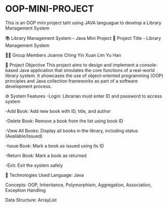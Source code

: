 # OOP-MINI-PROJECT
This is an OOP mini project taht using JAVA languague to develop a Library Management System

📚 Library Management System – Java Mini Project
🧾 Project Title - Library Management System

👩‍💻 Group Members
Joanne Ching Yin Xuan
Lim Yu Han 

🎯 Project Objective
This project aims to design and implement a console-based Java application that simulates the core functions of a real-world library system. It showcases the use of object-oriented programming (OOP) principles and Java collection frameworks as part of a software development process.

⚙️ System Features
-Login: Librarian must enter ID and password to access system

-Add Book: Add new book with ID, title, and author

-Delete Book: Remove a book from the list using book ID

-View All Books: Display all books in the library, including status (Available/Issued)

-Issue Book: Mark a book as issued using its ID

-Return Book: Mark a book as returned

-Exit: Exit the system safely

🧩 Technologies Used
Language: Java

Concepts: OOP, Inheritance, Polymorphism, Aggregation, Association, Exception Handling

Data Structure: ArrayList



